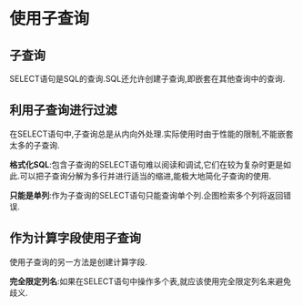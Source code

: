 # 使用子查询

## 子查询

SELECT语句是SQL的查询.SQL还允许创建子查询,即嵌套在其他查询中的查询.

## 利用子查询进行过滤

在SELECT语句中,子查询总是从内向外处理.实际使用时由于性能的限制,不能嵌套太多的子查询.

**格式化SQL**:包含子查询的SELECT语句难以阅读和调试,它们在较为复杂时更是如此.可以把子查询分解为多行并进行适当的缩进,能极大地简化子查询的使用.

**只能是单列**:作为子查询的SELECT语句只能查询单个列.企图检索多个列将返回错误.

## 作为计算字段使用子查询

使用子查询的另一方法是创建计算字段.

**完全限定列名**:如果在SELECT语句中操作多个表,就应该使用完全限定列名来避免歧义.